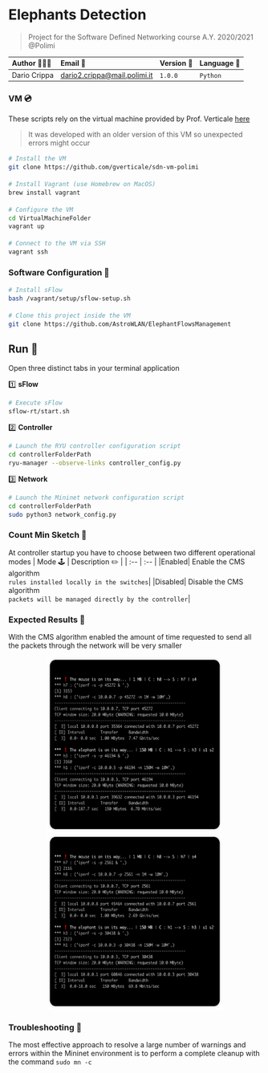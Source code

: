 # Elephants Detection 
> Project for the Software Defined Networking course A.Y. 2020/2021 @Polimi

| Author 👨🏼‍💻 | Email 📨 | Version 📐 | Language 🐍 | 
| :--- | :--- | :--- | :--- |
| Dario Crippa| dario2.crippa@mail.polimi.it | `1.0.0` | `Python` |
  
### VM 💿
These scripts rely on the virtual machine provided by Prof. Verticale [here](https://github.com/gverticale/sdn-vm-polimi)
> It was developed with an older version of this VM so unexpected errors might occur

```sh
# Install the VM
git clone https://github.com/gverticale/sdn-vm-polimi

# Install Vagrant (use Homebrew on MacOS)
brew install vagrant 

# Configure the VM
cd VirtualMachineFolder
vagrant up

# Connect to the VM via SSH
vagrant ssh
```

### Software Configuration 💽
```sh
# Install sFlow
bash /vagrant/setup/sflow-setup.sh

# Clone this project inside the VM
git clone https://github.com/AstroWLAN/ElephantFlowsManagement
```

## Run 👾
Open three distinct tabs in your terminal application<br>
  
1️⃣ **sFlow**
```sh
# Execute sFlow
sflow-rt/start.sh
```
2️⃣ **Controller**<br>
```sh
# Launch the RYU controller configuration script
cd controllerFolderPath
ryu-manager --observe-links controller_config.py
```
3️⃣ **Network**
```sh
# Launch the Mininet network configuration script
cd controllerFolderPath
sudo python3 network_config.py
```
### Count Min Sketch 🧠
At controller startup you have to choose between two different operational modes 
| Mode 🕹️ | Description ✏️ | 
| :-- | :-- | 
|Enabled| Enable the CMS algorithm <br>`rules installed locally in the switches`| 
|Disabled| Disable the CMS algorithm <br>`packets will be managed directly by the controller`| 
### Expected Results 📃
With the CMS algorithm enabled the amount of time requested to send all the packets through the network will be very smaller
<p align="center">
<img width="350" height="350" src="https://github.com/AstroWLAN/ElephantFlowsManagement/blob/master/Resources/Repository%20Resources/Performance%20CMS%20Disabled.png">
<img width="350" height="350" src="https://github.com/AstroWLAN/ElephantFlowsManagement/blob/master/Resources/Repository%20Resources/Performance%20CMS%20Enabled.png">

### Troubleshooting 🥵
The most effective approach to resolve a large number of warnings and errors within the Mininet environment is to perform a complete cleanup with the command `sudo mn -c`
</p>
